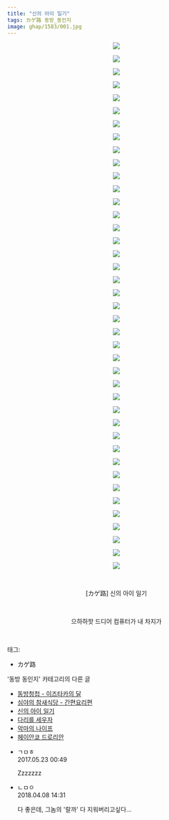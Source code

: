 ```yaml
---
title: "신의 아이 일기"
tags: カゲ路 동방_동인지
image: ghap/1583/001.jpg
---
```

<div class="article">
<p style="text-align: center; clear: none; float: none;"><img src="{{ site.nasurl }}/ghap/1583/001.jpg"/></p>
<p style="text-align: center; clear: none; float: none;"><img src="{{ site.nasurl }}/ghap/1583/002.jpg"/></p>
<p style="text-align: center; clear: none; float: none;"><img src="{{ site.nasurl }}/ghap/1583/003.jpg"/></p>
<p style="text-align: center; clear: none; float: none;"><img src="{{ site.nasurl }}/ghap/1583/004.jpg"/></p>
<p style="text-align: center; clear: none; float: none;"><img src="{{ site.nasurl }}/ghap/1583/005.jpg"/></p>
<p style="text-align: center; clear: none; float: none;"><img src="{{ site.nasurl }}/ghap/1583/006.jpg"/></p>
<p style="text-align: center; clear: none; float: none;"><img src="{{ site.nasurl }}/ghap/1583/007.jpg"/></p>
<p style="text-align: center; clear: none; float: none;"><img src="{{ site.nasurl }}/ghap/1583/008.jpg"/></p>
<p style="text-align: center; clear: none; float: none;"><img src="{{ site.nasurl }}/ghap/1583/009.jpg"/></p>
<p style="text-align: center; clear: none; float: none;"><img src="{{ site.nasurl }}/ghap/1583/010.jpg"/></p>
<p style="text-align: center; clear: none; float: none;"><img src="{{ site.nasurl }}/ghap/1583/011.jpg"/></p>
<p style="text-align: center; clear: none; float: none;"><img src="{{ site.nasurl }}/ghap/1583/012.jpg"/></p>
<p style="text-align: center; clear: none; float: none;"><img src="{{ site.nasurl }}/ghap/1583/013.jpg"/></p>
<p style="text-align: center; clear: none; float: none;"><img src="{{ site.nasurl }}/ghap/1583/014.jpg"/></p>
<p style="text-align: center; clear: none; float: none;"><img src="{{ site.nasurl }}/ghap/1583/015.jpg"/></p>
<p style="text-align: center; clear: none; float: none;"><img src="{{ site.nasurl }}/ghap/1583/016.jpg"/></p>
<p style="text-align: center; clear: none; float: none;"><img src="{{ site.nasurl }}/ghap/1583/017.jpg"/></p>
<p style="text-align: center; clear: none; float: none;"><img src="{{ site.nasurl }}/ghap/1583/018.jpg"/></p>
<p style="text-align: center; clear: none; float: none;"><img src="{{ site.nasurl }}/ghap/1583/019.jpg"/></p>
<p style="text-align: center; clear: none; float: none;"><img src="{{ site.nasurl }}/ghap/1583/020.jpg"/></p>
<p style="text-align: center; clear: none; float: none;"><img src="{{ site.nasurl }}/ghap/1583/021.jpg"/></p>
<p style="text-align: center; clear: none; float: none;"><img src="{{ site.nasurl }}/ghap/1583/022.jpg"/></p>
<p style="text-align: center; clear: none; float: none;"><img src="{{ site.nasurl }}/ghap/1583/023.jpg"/></p>
<p style="text-align: center; clear: none; float: none;"><img src="{{ site.nasurl }}/ghap/1583/024.jpg"/></p>
<p style="text-align: center; clear: none; float: none;"><img src="{{ site.nasurl }}/ghap/1583/025.jpg"/></p>
<p style="text-align: center; clear: none; float: none;"><img src="{{ site.nasurl }}/ghap/1583/026.jpg"/></p>
<p style="text-align: center; clear: none; float: none;"><img src="{{ site.nasurl }}/ghap/1583/027.jpg"/></p>
<p style="text-align: center; clear: none; float: none;"><img src="{{ site.nasurl }}/ghap/1583/028.jpg"/></p>
<p style="text-align: center; clear: none; float: none;"><img src="{{ site.nasurl }}/ghap/1583/029.jpg"/></p>
<p style="text-align: center; clear: none; float: none;"><img src="{{ site.nasurl }}/ghap/1583/030.jpg"/></p>
<p style="text-align: center; clear: none; float: none;"><img src="{{ site.nasurl }}/ghap/1583/031.jpg"/></p>
<p style="text-align: center; clear: none; float: none;"><img src="{{ site.nasurl }}/ghap/1583/032.jpg"/></p>
<p style="text-align: center; clear: none; float: none;"><img src="{{ site.nasurl }}/ghap/1583/033.jpg"/></p>
<p style="text-align: center; clear: none; float: none;"><img src="{{ site.nasurl }}/ghap/1583/034.jpg"/></p>
<p style="text-align: center; clear: none; float: none;"><img src="{{ site.nasurl }}/ghap/1583/035.jpg"/></p>
<p style="text-align: center; clear: none; float: none;"><img src="{{ site.nasurl }}/ghap/1583/036.jpg"/></p>
<p style="text-align: center; clear: none; float: none;"><img src="{{ site.nasurl }}/ghap/1583/037.jpg"/></p>
<p style="text-align: center; clear: none; float: none;"><img src="{{ site.nasurl }}/ghap/1583/038.jpg"/></p>
<p style="text-align: center; clear: none; float: none;"><img src="{{ site.nasurl }}/ghap/1583/039.jpg"/></p>
<p style="text-align: center; clear: none; float: none;"><img src="{{ site.nasurl }}/ghap/1583/040.jpg"/></p>
<p style="text-align: center; clear: none; float: none;"><img src="{{ site.nasurl }}/ghap/1583/041.jpg"/></p>
<p style="text-align: center; clear: none; float: none;"><br/></p>
<p style="text-align: center; clear: none; float: none;">[カゲ路] 신의 아이 일기</p>
<p style="text-align: center; clear: none; float: none;"><br/></p>
<p style="text-align: center; clear: none; float: none;">으하하핫 드디어 컴퓨터가 내 차지가</p>
<p><br/></p>
</div><div class="tagTrail">
<p>태그: </p>
<ul>
<li>カゲ路</li>
</ul>
</div><div class="another">
<p>'동방 동인지' 카테고리의 다른 글</p>
<ul>
<li><a href="/2016-08-15-ghap_1586">동방청첩 - 이즈타카의 달</a></li>
<li><a href="/2016-08-15-ghap_1584">심야의 참새식당 - 간편요리편</a></li>
<li><a href="/2016-08-15-ghap_1583">신의 아이 일기</a></li>
<li><a href="/2016-08-15-ghap_1582">다리를 세우자</a></li>
<li><a href="/2016-08-15-ghap_1581">악마의 나이프</a></li>
<li><a href="/2016-08-15-ghap_1580">헤이안쿄 드로리안</a></li>
</ul>
</div><div class="cb_module cb_fluid">
<div class="cb_wrt cb_profile">
<div class="comment">
<ul>
<li class="cb_thumb_off" id="comment15004550">
<div class="cb_comment_area">
<div class="cb_info_area">
<div class="cb_section">
<span class="cb_nick_name">ㄱㅁㅎ</span>
</div>
<div class="cb_section">
<span class="cb_date">2017.05.23 00:49 </span>
</div>
</div>
<div class="cb_dsc_comment">
<p class="cb_dsc">
											Zzzzzzz
										</p>
</div>
</div></li>
<li class="cb_thumb_off" id="comment15235414">
<div class="cb_comment_area">
<div class="cb_info_area">
<div class="cb_section">
<span class="cb_nick_name">ㄴㅁㅇ</span>
</div>
<div class="cb_section">
<span class="cb_date">2018.04.08 14:31 </span>
</div>
</div>
<div class="cb_dsc_comment">
<p class="cb_dsc">
											다 좋은데, 그놈의 '랄까' 다 지워버리고싶다...
										</p>
</div>
</div></li>
</ul>
</div>
</div><!-- commentList close -->
</div>